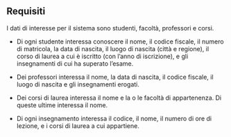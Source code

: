 ## Requisiti

I dati di interesse per il sistema sono studenti, facoltà, professori e corsi.

- Di ogni studente interessa conoscere il nome, il codice fiscale, il numero di matricola, la data di nascita, il luogo di nascita (città e regione), il corso di laurea a cui è iscritto (con l’anno di iscrizione), e gli insegnamenti di cui ha superato l’esame.

- Dei professori interessa il nome, la data di nascita, il codice fiscale, il luogo di nascita e gli insegnamenti erogati.

- Dei corsi di laurea interessa il nome e la o le facoltà di appartenenza. Di queste ultime interessa il nome.

- Di ogni insegnamento interessa il codice, il nome, il numero di ore di lezione, e i corsi di laurea a cui appartiene.

